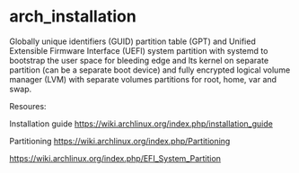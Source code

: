 # arch_installation

Globally unique identifiers (GUID) partition table (GPT) and Unified Extensible Firmware Interface (UEFI) system partition with systemd to bootstrap the user space for bleeding edge and lts kernel on separate partition (can be a separate boot device) and fully encrypted logical volume manager (LVM) with separate volumes partitions for root, home, var and swap.

Resoures:

Installation guide
https://wiki.archlinux.org/index.php/installation_guide

Partitioning
https://wiki.archlinux.org/index.php/Partitioning

https://wiki.archlinux.org/index.php/EFI_System_Partition


